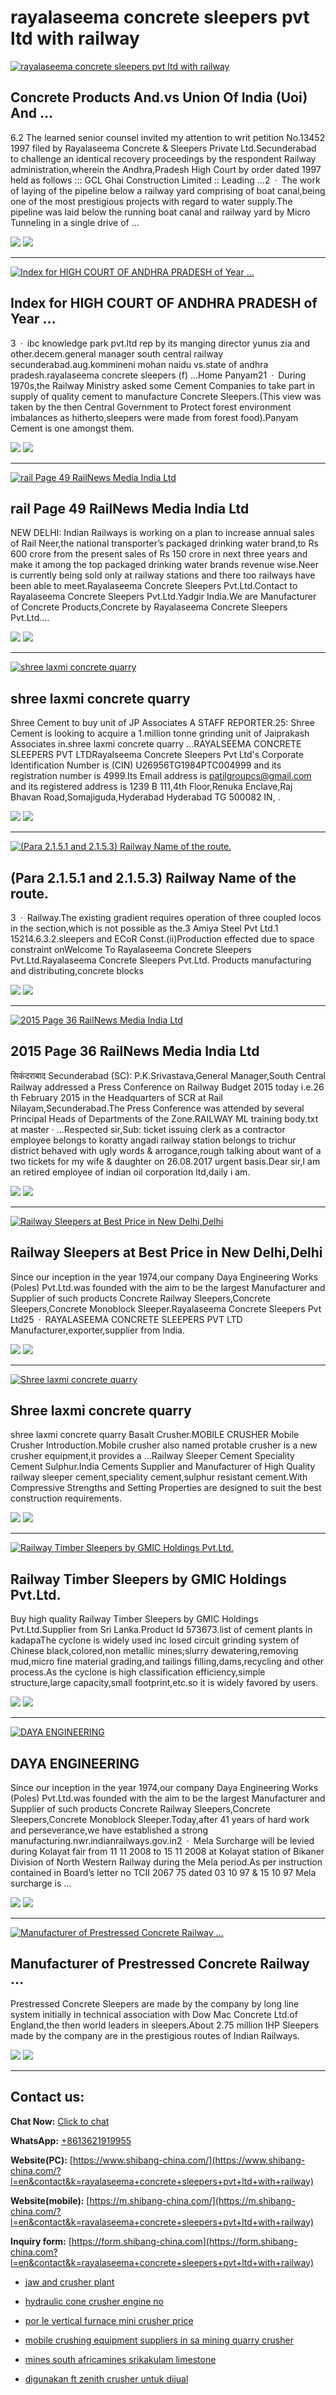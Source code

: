 # rayalaseema concrete sleepers pvt ltd with railway

<a href="https://swt.shibang-china.com/?l=en&img&k=rayalaseema+concrete+sleepers+pvt+ltd+with+railway" target="_blank">![rayalaseema concrete sleepers pvt ltd with railway](http://static.shibang-china.com/all-800x300/389.jpg)</a>

## Concrete Products And.vs Union Of India (Uoi) And …
6.2 The learned senior counsel invited my attention to writ petition No.13452 1997 filed by Rayalaseema Concrete &amp; Sleepers Private Ltd.Secunderabad to challenge an identical recovery proceedings by the respondent Railway administration,wherein the Andhra,Pradesh High Court by order dated 1997 held as follows ::: GCL Ghai Construction Limited :: Leading …2&ensp;&#0183;&ensp;The work of laying of the pipeline below a railway yard comprising of boat canal,being one of the most prestigious projects with regard to water supply.The pipeline was laid below the running boat canal and railway yard by Micro Tunneling in a single drive of …


<a href="https://whatsapp.shibangsoft.com/WhatsApp.php" target="_blank" title="WhatsApp">![](http://static.shibang-china.com/icon/whatsapp.png)</a> <a href="https://swt.shibang-china.com/?l=en&icon&k=rayalaseema+concrete+sleepers+pvt+ltd+with+railway" target="_blank">![](http://static.shibang-china.com/icon/chat-en.png)</a>

---

<a href="https://swt.shibang-china.com/?l=en&img&k=rayalaseema+concrete+sleepers+pvt+ltd+with+railway" target="_blank">![Index for HIGH COURT OF ANDHRA PRADESH of Year …](http://static.shibang-china.com/all-800x300/1027.jpg)</a>

## Index for HIGH COURT OF ANDHRA PRADESH of Year …
3&ensp;&#0183;&ensp;ibc knowledge park pvt.ltd rep by its manging director yunus zia and other.decem.general manager south central railway secunderabad.aug.kommineni mohan naidu vs.state of andhra pradesh.rayalaseema concrete sleepers (f) …Home Panyam21&ensp;&#0183;&ensp;During 1970s,the Railway Ministry asked some Cement Companies to take part in supply of quality cement to manufacture Concrete Sleepers.(This view was taken by the then Central Government to Protect forest environment imbalances as hitherto,sleepers were made from forest food).Panyam Cement is one amongst them.


<a href="https://whatsapp.shibangsoft.com/WhatsApp.php" target="_blank" title="WhatsApp">![](http://static.shibang-china.com/icon/whatsapp.png)</a> <a href="https://swt.shibang-china.com/?l=en&icon&k=rayalaseema+concrete+sleepers+pvt+ltd+with+railway" target="_blank">![](http://static.shibang-china.com/icon/chat-en.png)</a>

---

<a href="https://swt.shibang-china.com/?l=en&img&k=rayalaseema+concrete+sleepers+pvt+ltd+with+railway" target="_blank">![rail Page 49 RailNews Media India Ltd](http://static.shibang-china.com/all-800x300/735.jpg)</a>

## rail Page 49 RailNews Media India Ltd
NEW DELHI: Indian Railways is working on a plan to increase annual sales of Rail Neer,the national transporter’s packaged drinking water brand,to Rs 600 crore from the present sales of Rs 150 crore in next three years and make it among the top packaged drinking water brands revenue wise.Neer is currently being sold only at railway stations and there too railways have been able to meet.Rayalaseema Concrete Sleepers Pvt.Ltd.Contact to Rayalaseema Concrete Sleepers Pvt.Ltd.Yadgir India.We are Manufacturer of Concrete Products,Concrete by Rayalaseema Concrete Sleepers Pvt.Ltd.…


<a href="https://whatsapp.shibangsoft.com/WhatsApp.php" target="_blank" title="WhatsApp">![](http://static.shibang-china.com/icon/whatsapp.png)</a> <a href="https://swt.shibang-china.com/?l=en&icon&k=rayalaseema+concrete+sleepers+pvt+ltd+with+railway" target="_blank">![](http://static.shibang-china.com/icon/chat-en.png)</a>

---

<a href="https://swt.shibang-china.com/?l=en&img&k=rayalaseema+concrete+sleepers+pvt+ltd+with+railway" target="_blank">![shree laxmi concrete quarry](http://static.shibang-china.com/all-800x300/1131.jpg)</a>

## shree laxmi concrete quarry
Shree Cement to buy unit of JP Associates A STAFF REPORTER.25: Shree Cement is looking to acquire a 1.million tonne grinding unit of Jaiprakash Associates in.shree laxmi concrete quarry …RAYALSEEMA CONCRETE SLEEPERS PVT LTDRayalseema Concrete Sleepers Pvt Ltd's Corporate Identification Number is (CIN) U26956TG1984PTC004999 and its registration number is 4999.Its Email address is patilgroupcs@gmail.com and its registered address is 1239 B 111,4th Floor,Renuka Enclave,Raj Bhavan Road,Somajiguda,Hyderabad Hyderabad TG 500082 IN, .


<a href="https://whatsapp.shibangsoft.com/WhatsApp.php" target="_blank" title="WhatsApp">![](http://static.shibang-china.com/icon/whatsapp.png)</a> <a href="https://swt.shibang-china.com/?l=en&icon&k=rayalaseema+concrete+sleepers+pvt+ltd+with+railway" target="_blank">![](http://static.shibang-china.com/icon/chat-en.png)</a>

---

<a href="https://swt.shibang-china.com/?l=en&img&k=rayalaseema+concrete+sleepers+pvt+ltd+with+railway" target="_blank">![(Para 2.1.5.1 and 2.1.5.3) Railway Name of the route.](http://static.shibang-china.com/all-800x300/1156.jpg)</a>

## (Para 2.1.5.1 and 2.1.5.3) Railway Name of the route.
3&ensp;&#0183;&ensp;Railway.The existing gradient requires operation of three coupled locos in the section,which is not possible as the.3 Amiya Steel Pvt Ltd.1 15214.6.3.2.sleepers and ECoR Const.(ii)Production effected due to space constraint onWelcome To Rayalaseema Concrete Sleepers Pvt.Ltd.Rayalaseema Concrete Sleepers Pvt.Ltd. Products manufacturing and distributing,concrete blocks


<a href="https://whatsapp.shibangsoft.com/WhatsApp.php" target="_blank" title="WhatsApp">![](http://static.shibang-china.com/icon/whatsapp.png)</a> <a href="https://swt.shibang-china.com/?l=en&icon&k=rayalaseema+concrete+sleepers+pvt+ltd+with+railway" target="_blank">![](http://static.shibang-china.com/icon/chat-en.png)</a>

---

<a href="https://swt.shibang-china.com/?l=en&img&k=rayalaseema+concrete+sleepers+pvt+ltd+with+railway" target="_blank">![2015 Page 36 RailNews Media India Ltd](http://static.shibang-china.com/all-800x300/485.jpg)</a>

## 2015 Page 36 RailNews Media India Ltd
सिकंदराबाद Secunderabad (SC): P.K.Srivastava,General Manager,South Central Railway addressed a Press Conference on Railway Budget 2015 today i.e.26 th February 2015 in the Headquarters of SCR at Rail Nilayam,Secunderabad.The Press Conference was attended by several Principal Heads of Departments of the Zone.RAILWAY ML training body.txt at master &#183; …Respected sir,Sub: ticket issuing clerk as a contractor employee belongs to koratty angadi railway station belongs to trichur district behaved with ugly words &amp; arrogance,rough talking about want of a two tickets for my wife &amp; daughter on 26.08.2017 urgent basis.Dear sir,I am an retired employee of indian oil corporation ltd,daily i am.


<a href="https://whatsapp.shibangsoft.com/WhatsApp.php" target="_blank" title="WhatsApp">![](http://static.shibang-china.com/icon/whatsapp.png)</a> <a href="https://swt.shibang-china.com/?l=en&icon&k=rayalaseema+concrete+sleepers+pvt+ltd+with+railway" target="_blank">![](http://static.shibang-china.com/icon/chat-en.png)</a>

---

<a href="https://swt.shibang-china.com/?l=en&img&k=rayalaseema+concrete+sleepers+pvt+ltd+with+railway" target="_blank">![Railway Sleepers at Best Price in New Delhi,Delhi](http://static.shibang-china.com/all-800x300/341.jpg)</a>

## Railway Sleepers at Best Price in New Delhi,Delhi
Since our inception in the year 1974,our company Daya Engineering Works (Poles) Pvt.Ltd.was founded with the aim to be the largest Manufacturer and Supplier of such products Concrete Railway Sleepers,Concrete Sleepers,Concrete Monoblock Sleeper.Rayalaseema Concrete Sleepers Pvt Ltd25&ensp;&#0183;&ensp;RAYALASEEMA CONCRETE SLEEPERS PVT LTD Manufacturer,exporter,supplier from India.


<a href="https://whatsapp.shibangsoft.com/WhatsApp.php" target="_blank" title="WhatsApp">![](http://static.shibang-china.com/icon/whatsapp.png)</a> <a href="https://swt.shibang-china.com/?l=en&icon&k=rayalaseema+concrete+sleepers+pvt+ltd+with+railway" target="_blank">![](http://static.shibang-china.com/icon/chat-en.png)</a>

---

<a href="https://swt.shibang-china.com/?l=en&img&k=rayalaseema+concrete+sleepers+pvt+ltd+with+railway" target="_blank">![Shree laxmi concrete quarry](http://static.shibang-china.com/all-800x300/385.jpg)</a>

## Shree laxmi concrete quarry
shree laxmi concrete quarry Basalt Crusher.MOBILE CRUSHER Mobile Crusher Introduction.Mobile crusher also named protable crusher is a new crusher equipment,it provides a …Railway Sleeper Cement Speciality Cement Sulphur.India Cements Supplier and Manufacturer of High Quality railway sleeper cement,speciality cement,sulphur resistant cement.With Compressive Strengths and Setting Properties are designed to suit the best construction requirements.


<a href="https://whatsapp.shibangsoft.com/WhatsApp.php" target="_blank" title="WhatsApp">![](http://static.shibang-china.com/icon/whatsapp.png)</a> <a href="https://swt.shibang-china.com/?l=en&icon&k=rayalaseema+concrete+sleepers+pvt+ltd+with+railway" target="_blank">![](http://static.shibang-china.com/icon/chat-en.png)</a>

---

<a href="https://swt.shibang-china.com/?l=en&img&k=rayalaseema+concrete+sleepers+pvt+ltd+with+railway" target="_blank">![Railway Timber Sleepers by GMIC Holdings Pvt.Ltd.](http://static.shibang-china.com/all-800x300/562.jpg)</a>

## Railway Timber Sleepers by GMIC Holdings Pvt.Ltd.
Buy high quality Railway Timber Sleepers by GMIC Holdings Pvt.Ltd.Supplier from Sri Lanka.Product Id 573673.list of cement plants in kadapaThe cyclone is widely used inc losed circuit grinding system of Chinese black,colored,non metallic mines;slurry dewatering,removing mud,micro fine material grading,and tailings filling,dams,recycling and other process.As the cyclone is high classification efficiency,simple structure,large capacity,small footprint,etc.so it is widely favored by users.


<a href="https://whatsapp.shibangsoft.com/WhatsApp.php" target="_blank" title="WhatsApp">![](http://static.shibang-china.com/icon/whatsapp.png)</a> <a href="https://swt.shibang-china.com/?l=en&icon&k=rayalaseema+concrete+sleepers+pvt+ltd+with+railway" target="_blank">![](http://static.shibang-china.com/icon/chat-en.png)</a>

---

<a href="https://swt.shibang-china.com/?l=en&img&k=rayalaseema+concrete+sleepers+pvt+ltd+with+railway" target="_blank">![DAYA ENGINEERING](http://static.shibang-china.com/all-800x300/635.jpg)</a>

## DAYA ENGINEERING
Since our inception in the year 1974,our company Daya Engineering Works (Poles) Pvt.Ltd.was founded with the aim to be the largest Manufacturer and Supplier of such products Concrete Railway Sleepers,Concrete Sleepers,Concrete Monoblock Sleeper.Today,after 41 years of hard work and perseverance,we have established a strong manufacturing.nwr.indianrailways.gov.in2&ensp;&#0183;&ensp;Mela Surcharge will be levied during Kolayat fair from 11 11 2008 to 15 11 2008 at Kolayat station of Bikaner Division of North Western Railway during the Mela period.As per instruction contained in Board’s letter no TCII 2067 75 dated 03 10 97 &amp; 15 10 97 Mela surcharge is …


<a href="https://whatsapp.shibangsoft.com/WhatsApp.php" target="_blank" title="WhatsApp">![](http://static.shibang-china.com/icon/whatsapp.png)</a> <a href="https://swt.shibang-china.com/?l=en&icon&k=rayalaseema+concrete+sleepers+pvt+ltd+with+railway" target="_blank">![](http://static.shibang-china.com/icon/chat-en.png)</a>

---

<a href="https://swt.shibang-china.com/?l=en&img&k=rayalaseema+concrete+sleepers+pvt+ltd+with+railway" target="_blank">![Manufacturer of Prestressed Concrete Railway …](http://static.shibang-china.com/all-800x300/267.jpg)</a>

## Manufacturer of Prestressed Concrete Railway …
Prestressed Concrete Sleepers are made by the company by long line system initially in technical association with Dow Mac Concrete Ltd.of England,the then world leaders in sleepers.About 2.75 million IHP Sleepers made by the company are in the prestigious routes of Indian Railways.

<a href="https://whatsapp.shibangsoft.com/WhatsApp.php" target="_blank" title="WhatsApp">![](http://static.shibang-china.com/icon/whatsapp.png)</a> <a href="https://swt.shibang-china.com/?l=en&icon&k=rayalaseema+concrete+sleepers+pvt+ltd+with+railway" target="_blank">![](http://static.shibang-china.com/icon/chat-en.png)</a>

---
## Contact us:

**Chat Now:** [Click to chat](https://swt.shibang-china.com?l=en&contact&k=rayalaseema+concrete+sleepers+pvt+ltd+with+railway)

**WhatsApp:**  [+8613621919955](https://whatsapp.shibangsoft.com/WhatsApp.php)

**Website(PC):** [https://www.shibang-china.com/](https://www.shibang-china.com/?l=en&contact&k=rayalaseema+concrete+sleepers+pvt+ltd+with+railway)

**Website(mobile):** [https://m.shibang-china.com/](https://m.shibang-china.com/?l=en&contact&k=rayalaseema+concrete+sleepers+pvt+ltd+with+railway)

**Inquiry form:** [https://form.shibang-china.com](https://form.shibang-china.com?l=en&contact&k=rayalaseema+concrete+sleepers+pvt+ltd+with+railway)

* [jaw and crusher plant](../154/jaw%20and%20crusher%20plant.md)

* [hydraulic cone crusher engine no](../159/hydraulic%20cone%20crusher%20engine%20no.md)

* [por le vertical furnace mini crusher price](../153/por%20le%20vertical%20furnace%20mini%20crusher%20price.md)

* [mobile crushing equipment suppliers in sa mining quarry crusher](../159/mobile%20crushing%20equipment%20suppliers%20in%20sa%20mining%20quarry%20crusher.md)

* [mines south africamines srikakulam limestone](../157/mines%20south%20africamines%20srikakulam%20limestone.md)

* [digunakan ft zenith crusher untuk dijual](../157/digunakan%20ft%20zenith%20crusher%20untuk%20dijual.md)